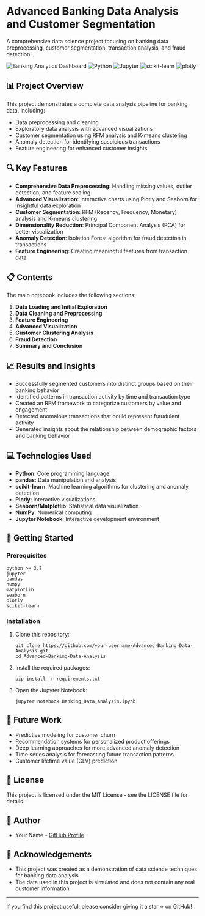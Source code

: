 # Advanced Banking Data Analysis and Customer Segmentation

A comprehensive data science project focusing on banking data preprocessing, customer segmentation, transaction analysis, and fraud detection.

![Banking Analytics Dashboard](https://img.shields.io/badge/Banking-Analytics-blue) ![Python](https://img.shields.io/badge/Python-3.7+-green.svg) ![Jupyter](https://img.shields.io/badge/Jupyter-Notebook-orange.svg) ![scikit-learn](https://img.shields.io/badge/scikit--learn-Machine%20Learning-red.svg) ![plotly](https://img.shields.io/badge/Plotly-Visualization-lightblue.svg)

## 📊 Project Overview

This project demonstrates a complete data analysis pipeline for banking data, including:

- Data preprocessing and cleaning
- Exploratory data analysis with advanced visualizations
- Customer segmentation using RFM analysis and K-means clustering
- Anomaly detection for identifying suspicious transactions
- Feature engineering for enhanced customer insights

## 🔍 Key Features

- **Comprehensive Data Preprocessing**: Handling missing values, outlier detection, and feature scaling
- **Advanced Visualization**: Interactive charts using Plotly and Seaborn for insightful data exploration
- **Customer Segmentation**: RFM (Recency, Frequency, Monetary) analysis and K-means clustering
- **Dimensionality Reduction**: Principal Component Analysis (PCA) for better visualization
- **Anomaly Detection**: Isolation Forest algorithm for fraud detection in transactions
- **Feature Engineering**: Creating meaningful features from transaction data

## 📋 Contents

The main notebook includes the following sections:

1. **Data Loading and Initial Exploration**
2. **Data Cleaning and Preprocessing**
3. **Feature Engineering**
4. **Advanced Visualization**
5. **Customer Clustering Analysis**
6. **Fraud Detection**
7. **Summary and Conclusion**

## 📈 Results and Insights

- Successfully segmented customers into distinct groups based on their banking behavior
- Identified patterns in transaction activity by time and transaction type
- Created an RFM framework to categorize customers by value and engagement
- Detected anomalous transactions that could represent fraudulent activity
- Generated insights about the relationship between demographic factors and banking behavior

## 💻 Technologies Used

- **Python**: Core programming language
- **pandas**: Data manipulation and analysis
- **scikit-learn**: Machine learning algorithms for clustering and anomaly detection
- **Plotly**: Interactive visualizations
- **Seaborn/Matplotlib**: Statistical data visualization
- **NumPy**: Numerical computing
- **Jupyter Notebook**: Interactive development environment

## 🚀 Getting Started

### Prerequisites

```
python >= 3.7
jupyter
pandas
numpy
matplotlib
seaborn
plotly
scikit-learn
```

### Installation

1. Clone this repository:
   ```
   git clone https://github.com/your-username/Advanced-Banking-Data-Analysis.git
   cd Advanced-Banking-Data-Analysis
   ```

2. Install the required packages:
   ```
   pip install -r requirements.txt
   ```

3. Open the Jupyter Notebook:
   ```
   jupyter notebook Banking_Data_Analysis.ipynb
   ```

## 🔗 Future Work

- Predictive modeling for customer churn
- Recommendation systems for personalized product offerings
- Deep learning approaches for more advanced anomaly detection
- Time series analysis for forecasting future transaction patterns
- Customer lifetime value (CLV) prediction

## 📝 License

This project is licensed under the MIT License - see the LICENSE file for details.

## 👤 Author

- Your Name - [GitHub Profile](https://github.com/your-username)

## 🙏 Acknowledgements

- This project was created as a demonstration of data science techniques for banking data analysis
- The data used in this project is simulated and does not contain any real customer information

---

If you find this project useful, please consider giving it a star ⭐ on GitHub!
